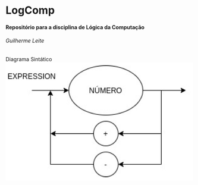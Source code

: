 # LogComp
#### Repositório para a disciplina de Lógica da Computação  

###### Guilherme Leite

Diagrama Sintático
![Image of DS](https://github.com/guipleite/LogComp/blob/P1/DS.jpg)
